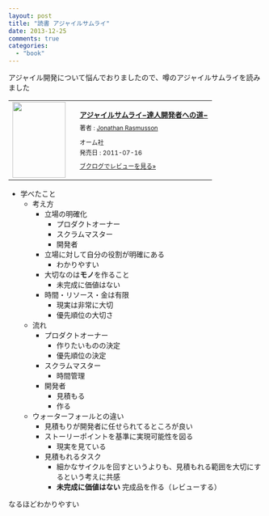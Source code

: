 ```yaml
---
layout: post
title: "読書 アジャイルサムライ"
date: 2013-12-25
comments: true
categories:
  - "book"
---
```


アジャイル開発について悩んでおりましたので、噂のアジャイルサムライを読みました

<div class="booklog_html"><table><tr><td class="booklog_html_image"><a href="http://www.amazon.co.jp/%E3%82%A2%E3%82%B8%E3%83%A3%E3%82%A4%E3%83%AB%E3%82%B5%E3%83%A0%E3%83%A9%E3%82%A4%E2%88%92%E9%81%94%E4%BA%BA%E9%96%8B%E7%99%BA%E8%80%85%E3%81%B8%E3%81%AE%E9%81%93%E2%88%92-Jonathan-Rasmusson/dp/4274068560%3FSubscriptionId%3D0AVSM5SVKRWTFMG7ZR82%26tag%3Dbooklog.jp-22%26linkCode%3Dxm2%26camp%3D2025%26creative%3D165953%26creativeASIN%3D4274068560" target="_blank"><img src="http://ecx.images-amazon.com/images/I/51b4P511wTL._SL160_.jpg" width="105" height="150" style="border:0;border-radius:0;" /></a></td><td class="booklog_html_info" style="padding-left:20px;"><div class="booklog_html_title" style="margin-bottom:10px;font-size:14px;font-weight:bold;"><a href="http://www.amazon.co.jp/%E3%82%A2%E3%82%B8%E3%83%A3%E3%82%A4%E3%83%AB%E3%82%B5%E3%83%A0%E3%83%A9%E3%82%A4%E2%88%92%E9%81%94%E4%BA%BA%E9%96%8B%E7%99%BA%E8%80%85%E3%81%B8%E3%81%AE%E9%81%93%E2%88%92-Jonathan-Rasmusson/dp/4274068560%3FSubscriptionId%3D0AVSM5SVKRWTFMG7ZR82%26tag%3Dbooklog.jp-22%26linkCode%3Dxm2%26camp%3D2025%26creative%3D165953%26creativeASIN%3D4274068560" target="_blank">アジャイルサムライ−達人開発者への道−</a></div><div style="margin-bottom:10px;"><div class="booklog_html_author" style="margin-bottom:15px;font-size:12px;;line-height:1.2em">著者 : <a href="http://booklog.jp/author/Jonathan+Rasmusson" target="_blank">Jonathan Rasmusson</a></div><div class="booklog_html_manufacturer" style="margin-bottom:5px;font-size:12px;;line-height:1.2em">オーム社</div><div class="booklog_html_release" style="font-size:12px;;line-height:1.2em">発売日 : 2011-07-16</div></div><div class="booklog_html_link_amazon"><a href="http://booklog.jp/item/1/4274068560" style="font-size:12px;" target="_blank">ブクログでレビューを見る»</a></div></td></tr></table></div>

- 学べたこと
    - 考え方
        - 立場の明確化
            - プロダクトオーナー
            - スクラムマスター
            - 開発者
        - 立場に対して自分の役割が明確にある
            - わかりやすい
        - 大切なのは**モノ**を作ること
            - 未完成に価値はない
        - 時間・リソース・金は有限
            - 現実は非常に大切
            - 優先順位の大切さ
    - 流れ
        - プロダクトオーナー
            - 作りたいものの決定
            - 優先順位の決定
        - スクラムマスター
            - 時間管理
        - 開発者
            - 見積もる
            - 作る
    - ウォーターフォールとの違い
        - 見積もりが開発者に任せられてるところが良い
        - ストーリーポイントを基準に実現可能性を図る
            - 現実を見ている
        - 見積もれるタスク
            - 細かなサイクルを回すというよりも、見積もれる範囲を大切にするという考えに共感
            - **未完成に価値はない** 完成品を作る（レビューする）

なるほどわかりやすい
